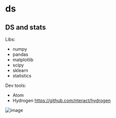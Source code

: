 # ds
## DS and stats

Libs:
* numpy 
* pandas
* matplotlib
* scipy
* sklearn
* statistics

Dev tools:
* Atom
* Hydrogen https://github.com/nteract/hydrogen

![image](https://user-images.githubusercontent.com/17080117/122006115-c05d1600-cdb6-11eb-8c02-e2462f5dc66d.png)
